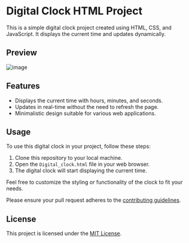 # Digital Clock HTML Project

This is a simple digital clock project created using HTML, CSS, and JavaScript. It displays the current time and updates dynamically.

## Preview

![image](https://github.com/SahilLodwal-2003/SahilLodwal-2003/assets/135113203/71b68669-5cf3-4195-820b-0c283d8fe8dc)


## Features

- Displays the current time with hours, minutes, and seconds.
- Updates in real-time without the need to refresh the page.
- Minimalistic design suitable for various web applications.

## Usage

To use this digital clock in your project, follow these steps:

1. Clone this repository to your local machine.
2. Open the `Digital_clock.html` file in your web browser.
3. The digital clock will start displaying the current time.

Feel free to customize the styling or functionality of the clock to fit your needs.

Please ensure your pull request adheres to the [contributing guidelines](CONTRIBUTING.md).

## License

This project is licensed under the [MIT License](LICENSE).

